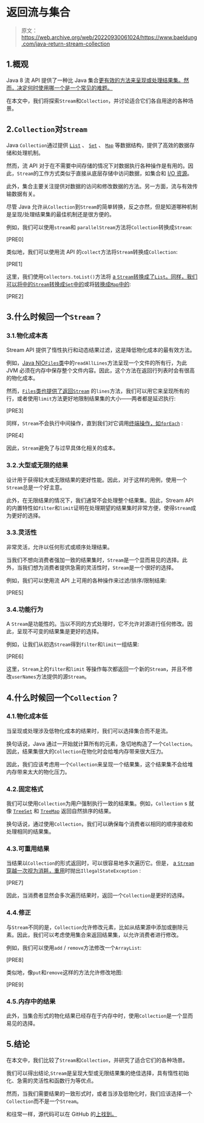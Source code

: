 # 返回流与集合

> 原文：<https://web.archive.org/web/20220930061024/https://www.baeldung.com/java-return-stream-collection>

## 1.概观

Java 8 流 API 提供了一种比 Java 集合[更有效的方法来呈现或处理结果集。然而，决定何时使用哪一个是一个常见的难题。](/web/20220628065735/https://www.baeldung.com/java-collections)

在本文中，我们将探索`Stream`和`Collection`，并讨论适合它们各自用途的各种场景。

## 2.`Collection`对`Stream`

Java `Collection`通过提供 [`List`](/web/20220628065735/https://www.baeldung.com/java-linkedlist) 、 [`Set`](/web/20220628065735/https://www.baeldung.com/java-hashset) 、 [`Map`](/web/20220628065735/https://www.baeldung.com/java-hashmap) 等数据结构，提供了高效的数据存储和处理机制。

然而，流 API 对于在不需要中间存储的情况下对数据执行各种操作是有用的。因此，`Stream`的工作方式类似于直接从底层存储中访问数据，如集合和 [I/O 资源](/web/20220628065735/https://www.baeldung.com/java-io)。

此外，集合主要关注提供对数据的访问和修改数据的方法。另一方面，流与有效传输数据有关。

尽管 Java 允许从`Collection`到`Stream`的简单转换，反之亦然，但是知道哪种机制是呈现/处理结果集的最佳机制还是很方便的。

例如，我们可以使用`stream`和 `parallelStream`方法将`Collection`转换成`Stream`:

[PRE0]

类似地，我们可以使用流 API 的`collect`方法将`Stream`转换成`Collection`:

[PRE1]

这里，我们使用`Collectors.toList()`方法将 [a `Stream`转换成了`List`。同样，我们可以将](/web/20220628065735/https://www.baeldung.com/java-8-collectors#1-collectorstolist)[中的`Stream`转换成`Set`中的](/web/20220628065735/https://www.baeldung.com/java-8-collectors#2-collectorstoset)或将[转换成`Map`中的](/web/20220628065735/https://www.baeldung.com/java-8-collectors#4-collectorstomap):

[PRE2]

## 3.什么时候回一个`Stream`？

### 3.1.物化成本高

Stream API 提供了惰性执行和动态结果过滤，这是降低物化成本的最有效方法。

例如，[Java NIO`Files`类](/web/20220628065735/https://www.baeldung.com/reading-file-in-java#read-file-with-path-readalllines)中的`readAllLines`方法呈现一个文件的所有行，为此 JVM 必须在内存中保存整个文件内容。因此，这个方法在返回行列表时会有很高的物化成本。

然而，[`Files`类也提供了返回`Stream`](/web/20220628065735/https://www.baeldung.com/reading-file-in-java#%20id=) 的`lines`方法，我们可以用它来呈现所有的行，或者使用`limit`方法更好地限制结果集的大小——两者都是延迟执行:

[PRE3]

同样，`Stream`不会执行中间操作，直到我们对它调用[终端操作，如`forEach`](/web/20220628065735/https://www.baeldung.com/java-collection-stream-foreach) :

[PRE4]

因此，`Stream`避免了与过早具体化相关的成本。

### 3.2.大型或无限的结果

设计用于获得较大或无限结果的更好性能。因此，对于这样的用例，使用一个`Stream`总是一个好主意。

此外，在无限结果的情况下，我们通常不会处理整个结果集。因此，Stream API 的内置特性如`filter`和`limit`证明在处理期望的结果集时非常方便，使得`Stream`成为更好的选择。

### 3.3.灵活性

非常灵活，允许以任何形式或顺序处理结果。

当我们不想向消费者强加一致的结果集时，`Stream`是一个显而易见的选择。此外，当我们想为消费者提供急需的灵活性时，`Stream`是一个很好的选择。

例如，我们可以使用流 API 上可用的各种操作来过滤/排序/限制结果:

[PRE5]

### 3.4.功能行为

A `Stream`是功能性的。当以不同的方式处理时，它不允许对源进行任何修改。因此，呈现不可变的结果集是更好的选择。

例如，让我们从初选`Stream`得到`filter`和`limit`一组结果:

[PRE6]

这里，`Stream`上的`filter`和`limit` 等操作每次都返回一个新的`Stream`，并且不修改`userNames`方法提供的源`Stream`。

## 4.什么时候回一个`Collection`？

### 4.1.物化成本低

当呈现或处理涉及低物化成本的结果时，我们可以选择集合而不是流。

换句话说，Java 通过一开始就计算所有的元素，急切地构造了一个`Collection`。因此，结果集很大的`Collection`在物化时会给堆内存带来很大压力。

因此，我们应该考虑用一个`Collection`来呈现一个结果集，这个结果集不会给堆内存带来太大的物化压力。

### 4.2.固定格式

我们可以使用`Collection`为用户强制执行一致的结果集。例如，`Collection` s 就像 [`TreeSet`](/web/20220628065735/https://www.baeldung.com/java-tree-set) 和 [`TreeMap`](/web/20220628065735/https://www.baeldung.com/java-treemap) 返回自然排序的结果。

换句话说，通过使用`Collection`，我们可以确保每个消费者以相同的顺序接收和处理相同的结果集。

### 4.3.可重用结果

当结果以`Collection`的形式返回时，可以很容易地多次遍历它。但是， [a `Stream`穿越一次视为消耗，重用](/web/20220628065735/https://www.baeldung.com/java-stream-operated-upon-or-closed-exception)时抛出`IllegalStateException` :

[PRE7]

因此，当消费者显然会多次遍历结果时，返回一个`Collection`是更好的选择。

### 4.4.修正

与`Stream`不同的是，`Collection`允许修改元素，比如从结果源中添加或删除元素。因此，我们可以考虑使用集合来返回结果集，以允许消费者进行修改。

例如，我们可以使用`add` / `remove`方法修改一个`ArrayList`:

[PRE8]

类似地，像`put`和`remove`这样的方法允许修改地图:

[PRE9]

### 4.5.内存中的结果

此外，当集合形式的物化结果已经存在于内存中时，使用`Collection`是一个显而易见的选择。

## 5.结论

在本文中，我们比较了`Stream`和`Collection`，并研究了适合它们的各种场景。

我们可以得出结论,`Stream`是呈现大型或无限结果集的绝佳选择，具有惰性初始化、急需的灵活性和函数行为等优点。

然而，当我们需要结果的一致形式时，或者当涉及低物化时，我们应该选择一个`Collection`而不是一个`Stream`。

和往常一样，源代码可以在 GitHub 的[上找到。](https://web.archive.org/web/20220628065735/https://github.com/eugenp/tutorials/tree/master/core-java-modules/core-java-streams-3)